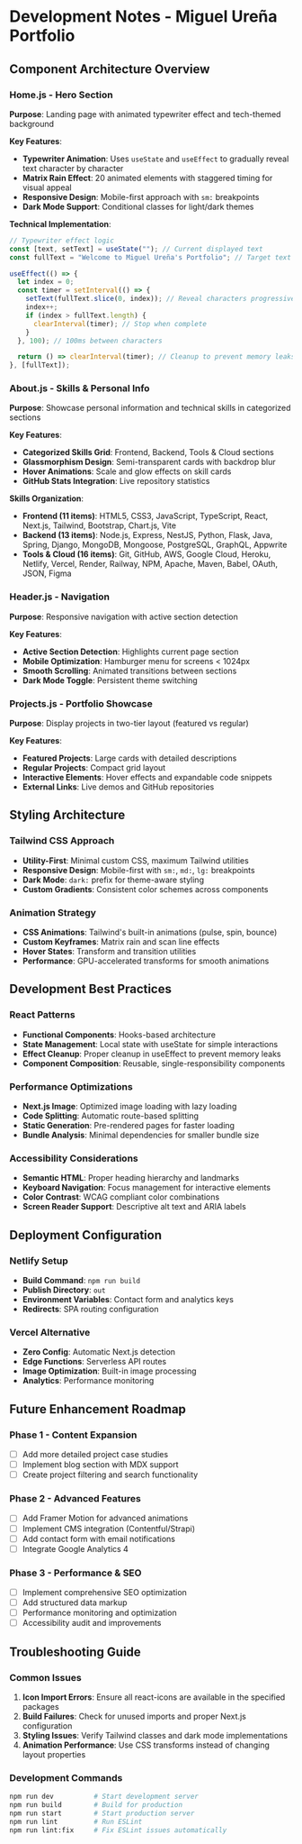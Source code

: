 # Development Notes - Miguel Ureña Portfolio

## Component Architecture Overview

### Home.js - Hero Section
**Purpose**: Landing page with animated typewriter effect and tech-themed background

**Key Features**:
- **Typewriter Animation**: Uses `useState` and `useEffect` to gradually reveal text character by character
- **Matrix Rain Effect**: 20 animated elements with staggered timing for visual appeal
- **Responsive Design**: Mobile-first approach with `sm:` breakpoints
- **Dark Mode Support**: Conditional classes for light/dark themes

**Technical Implementation**:
```javascript
// Typewriter effect logic
const [text, setText] = useState(""); // Current displayed text
const fullText = "Welcome to Miguel Ureña's Portfolio"; // Target text

useEffect(() => {
  let index = 0;
  const timer = setInterval(() => {
    setText(fullText.slice(0, index)); // Reveal characters progressively
    index++;
    if (index > fullText.length) {
      clearInterval(timer); // Stop when complete
    }
  }, 100); // 100ms between characters

  return () => clearInterval(timer); // Cleanup to prevent memory leaks
}, [fullText]);
```

### About.js - Skills & Personal Info
**Purpose**: Showcase personal information and technical skills in categorized sections

**Key Features**:
- **Categorized Skills Grid**: Frontend, Backend, Tools & Cloud sections
- **Glassmorphism Design**: Semi-transparent cards with backdrop blur
- **Hover Animations**: Scale and glow effects on skill cards
- **GitHub Stats Integration**: Live repository statistics

**Skills Organization**:
- **Frontend (11 items)**: HTML5, CSS3, JavaScript, TypeScript, React, Next.js, Tailwind, Bootstrap, Chart.js, Vite
- **Backend (13 items)**: Node.js, Express, NestJS, Python, Flask, Java, Spring, Django, MongoDB, Mongoose, PostgreSQL, GraphQL, Appwrite
- **Tools & Cloud (16 items)**: Git, GitHub, AWS, Google Cloud, Heroku, Netlify, Vercel, Render, Railway, NPM, Apache, Maven, Babel, OAuth, JSON, Figma

### Header.js - Navigation
**Purpose**: Responsive navigation with active section detection

**Key Features**:
- **Active Section Detection**: Highlights current page section
- **Mobile Optimization**: Hamburger menu for screens < 1024px
- **Smooth Scrolling**: Animated transitions between sections
- **Dark Mode Toggle**: Persistent theme switching

### Projects.js - Portfolio Showcase
**Purpose**: Display projects in two-tier layout (featured vs regular)

**Key Features**:
- **Featured Projects**: Large cards with detailed descriptions
- **Regular Projects**: Compact grid layout
- **Interactive Elements**: Hover effects and expandable code snippets
- **External Links**: Live demos and GitHub repositories

## Styling Architecture

### Tailwind CSS Approach
- **Utility-First**: Minimal custom CSS, maximum Tailwind utilities
- **Responsive Design**: Mobile-first with `sm:`, `md:`, `lg:` breakpoints
- **Dark Mode**: `dark:` prefix for theme-aware styling
- **Custom Gradients**: Consistent color schemes across components

### Animation Strategy
- **CSS Animations**: Tailwind's built-in animations (pulse, spin, bounce)
- **Custom Keyframes**: Matrix rain and scan line effects
- **Hover States**: Transform and transition utilities
- **Performance**: GPU-accelerated transforms for smooth animations

## Development Best Practices

### React Patterns
- **Functional Components**: Hooks-based architecture
- **State Management**: Local state with useState for simple interactions
- **Effect Cleanup**: Proper cleanup in useEffect to prevent memory leaks
- **Component Composition**: Reusable, single-responsibility components

### Performance Optimizations
- **Next.js Image**: Optimized image loading with lazy loading
- **Code Splitting**: Automatic route-based splitting
- **Static Generation**: Pre-rendered pages for faster loading
- **Bundle Analysis**: Minimal dependencies for smaller bundle size

### Accessibility Considerations
- **Semantic HTML**: Proper heading hierarchy and landmarks
- **Keyboard Navigation**: Focus management for interactive elements
- **Color Contrast**: WCAG compliant color combinations
- **Screen Reader Support**: Descriptive alt text and ARIA labels

## Deployment Configuration

### Netlify Setup
- **Build Command**: `npm run build`
- **Publish Directory**: `out`
- **Environment Variables**: Contact form and analytics keys
- **Redirects**: SPA routing configuration

### Vercel Alternative
- **Zero Config**: Automatic Next.js detection
- **Edge Functions**: Serverless API routes
- **Image Optimization**: Built-in image processing
- **Analytics**: Performance monitoring

## Future Enhancement Roadmap

### Phase 1 - Content Expansion
- [ ] Add more detailed project case studies
- [ ] Implement blog section with MDX support
- [ ] Create project filtering and search functionality

### Phase 2 - Advanced Features
- [ ] Add Framer Motion for advanced animations
- [ ] Implement CMS integration (Contentful/Strapi)
- [ ] Add contact form with email notifications
- [ ] Integrate Google Analytics 4

### Phase 3 - Performance & SEO
- [ ] Implement comprehensive SEO optimization
- [ ] Add structured data markup
- [ ] Performance monitoring and optimization
- [ ] Accessibility audit and improvements

## Troubleshooting Guide

### Common Issues
1. **Icon Import Errors**: Ensure all react-icons are available in the specified packages
2. **Build Failures**: Check for unused imports and proper Next.js configuration
3. **Styling Issues**: Verify Tailwind classes and dark mode implementations
4. **Animation Performance**: Use CSS transforms instead of changing layout properties

### Development Commands
```bash
npm run dev          # Start development server
npm run build        # Build for production
npm run start        # Start production server
npm run lint         # Run ESLint
npm run lint:fix     # Fix ESLint issues automatically
```
